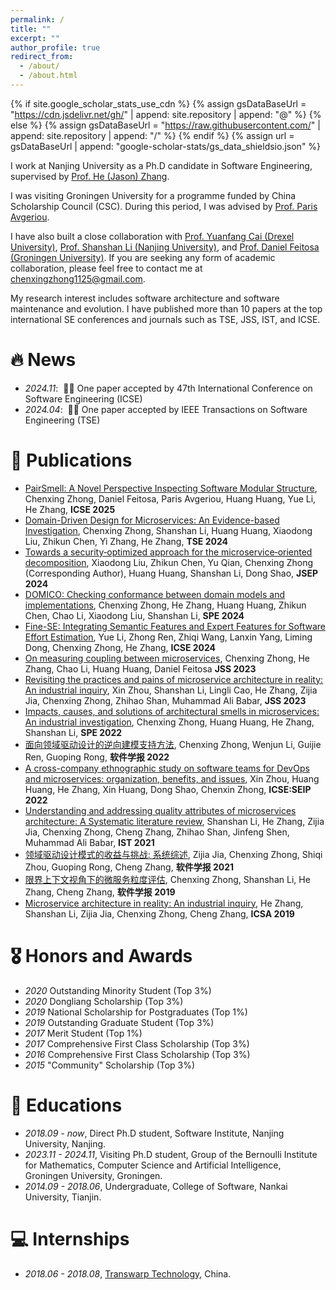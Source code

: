```yaml
---
permalink: /
title: ""
excerpt: ""
author_profile: true
redirect_from: 
  - /about/
  - /about.html
---
```


{% if site.google_scholar_stats_use_cdn %}
{% assign gsDataBaseUrl = "https://cdn.jsdelivr.net/gh/" | append: site.repository | append: "@" %}
{% else %}
{% assign gsDataBaseUrl = "https://raw.githubusercontent.com/" | append: site.repository | append: "/" %}
{% endif %}
{% assign url = gsDataBaseUrl | append: "google-scholar-stats/gs_data_shieldsio.json" %}

<span class='anchor' id='about-me'></span>

I work at Nanjing University as a Ph.D candidate in Software Engineering, supervised by <a href="https://softeng.nju.edu.cn/faculty/HeZhang/index.html">Prof. He (Jason) Zhang</a>.

I was visiting Groningen University for a programme funded by China Scholarship Council (CSC). During this period, I was advised by <a href="https://www.cs.rug.nl/~paris/">Prof. Paris Avgeriou</a>. 

I have also built a close collaboration with <a href="https://www.cs.drexel.edu/~yc349/">Prof. Yuanfang Cai (Drexel University)</a>, <a href="https://scholar.google.com.hk/citations?user=E86VWYEAAAAJ&hl=zh-CN">Prof. Shanshan Li (Nanjing University)</a>, and <a href="https://scholar.google.com.hk/citations?user=b4SXLNEAAAAJ&hl=zh-CN">Prof. Daniel Feitosa (Groningen University)</a>.
If you are seeking any form of academic collaboration, please feel free to contact me at <a href="mailto:chenxingzhong1125@gmail.com">chenxingzhong1125@gmail.com</a>.

My research interest includes software architecture and software maintenance and evolution. I have published more than 10 papers at the top international SE conferences and journals such as TSE, JSS, IST, and ICSE.


# 🔥 News
- *2024.11*: &nbsp;🎉🎉 One paper accepted by 47th International Conference on Software Engineering (ICSE)
- *2024.04*: &nbsp;🎉🎉 One paper accepted by IEEE Transactions on Software Engineering (TSE)

# 📝 Publications 

[//]: # (<div class='paper-box'><div class='paper-box-image'><div><div class="badge">CVPR 2016</div><img src='images/500x300.png' alt="sym" width="100%"></div></div>)

[//]: # (<div class='paper-box-text' markdown="1">)

[//]: # ()
[//]: # ([Deep Residual Learning for Image Recognition]&#40;https://openaccess.thecvf.com/content_cvpr_2016/papers/He_Deep_Residual_Learning_CVPR_2016_paper.pdf&#41;)

[//]: # ()
[//]: # (**Kaiming He**, Xiangyu Zhang, Shaoqing Ren, Jian Sun)

[//]: # ()
[//]: # ([**Project**]&#40;https://scholar.google.com/citations?view_op=view_citation&hl=zh-CN&user=St_b4OUAAAAJ&citation_for_view=St_b4OUAAAAJ:qjMakFHDy7sC&#41; <strong><span class='show_paper_citations' data='St_b4OUAAAAJ:qjMakFHDy7sC'></span></strong>)

[//]: # (- Lorem ipsum dolor sit amet, consectetur adipiscing elit. Vivamus ornare aliquet ipsum, ac tempus justo dapibus sit amet. )

[//]: # (</div>)

[//]: # (</div>)
- [PairSmell: A Novel Perspective Inspecting Software Modular Structure](https://scholar.google.com.hk/citations?view_op=view_citation&hl=zh-CN&user=St_b4OUAAAAJ&sortby=pubdate&citation_for_view=St_b4OUAAAAJ:ULOm3_A8WrAC), Chenxing Zhong, Daniel Feitosa, Paris Avgeriou, Huang Huang, Yue Li, He Zhang, **ICSE 2025**
- [Domain-Driven Design for Microservices: An Evidence-based Investigation](https://scholar.google.com.hk/citations?view_op=view_citation&hl=zh-CN&user=St_b4OUAAAAJ&citation_for_view=St_b4OUAAAAJ:kNdYIx-mwKoC), Chenxing Zhong, Shanshan Li, Huang Huang, Xiaodong Liu, Zhikun Chen, Yi Zhang, He Zhang, **TSE 2024**
- [Towards a security‐optimized approach for the microservice‐oriented decomposition](https://scholar.google.com.hk/citations?view_op=view_citation&hl=zh-CN&user=St_b4OUAAAAJ&citation_for_view=St_b4OUAAAAJ:KlAtU1dfN6UC), Xiaodong Liu, Zhikun Chen, Yu Qian, Chenxing Zhong (Corresponding Author), Huang Huang, Shanshan Li, Dong Shao, **JSEP 2024**
- [DOMICO: Checking conformance between domain models and implementations](https://scholar.google.com.hk/citations?view_op=view_citation&hl=zh-CN&user=St_b4OUAAAAJ&citation_for_view=St_b4OUAAAAJ:3fE2CSJIrl8C), Chenxing Zhong, He Zhang, Huang Huang, Zhikun Chen, Chao Li, Xiaodong Liu, Shanshan Li, **SPE 2024**
- [Fine-SE: Integrating Semantic Features and Expert Features for Software Effort Estimation](https://scholar.google.com.hk/citations?view_op=view_citation&hl=zh-CN&user=St_b4OUAAAAJ&citation_for_view=St_b4OUAAAAJ:0EnyYjriUFMC), Yue Li, Zhong Ren, Zhiqi Wang, Lanxin Yang, Liming Dong, Chenxing Zhong, He Zhang, **ICSE 2024**
- [On measuring coupling between microservices](https://scholar.google.com.hk/citations?view_op=view_citation&hl=zh-CN&user=St_b4OUAAAAJ&citation_for_view=St_b4OUAAAAJ:roLk4NBRz8UC), Chenxing Zhong, He Zhang, Chao Li, Huang Huang, Daniel Feitosa **JSS 2023**
- [Revisiting the practices and pains of microservice architecture in reality: An industrial inquiry](https://scholar.google.com.hk/citations?view_op=view_citation&hl=zh-CN&user=St_b4OUAAAAJ&citation_for_view=St_b4OUAAAAJ:eQOLeE2rZwMC), Xin Zhou, Shanshan Li, Lingli Cao, He Zhang, Zijia Jia, Chenxing Zhong, Zhihao Shan, Muhammad Ali Babar, **JSS 2023**
- [Impacts, causes, and solutions of architectural smells in microservices: An industrial investigation](https://scholar.google.com.hk/citations?view_op=view_citation&hl=zh-CN&user=St_b4OUAAAAJ&citation_for_view=St_b4OUAAAAJ:zYLM7Y9cAGgC), Chenxing Zhong, Huang Huang, He Zhang, Shanshan Li, **SPE 2022**
- [面向领域驱动设计的逆向建模支持方法](https://scholar.google.com.hk/citations?view_op=view_citation&hl=zh-CN&user=St_b4OUAAAAJ&citation_for_view=St_b4OUAAAAJ:WF5omc3nYNoC), Chenxing Zhong, Wenjun Li, Guijie Ren, Guoping Rong, **软件学报 2022**
- [A cross-company ethnographic study on software teams for DevOps and microservices: organization, benefits, and issues](https://scholar.google.com.hk/citations?view_op=view_citation&hl=zh-CN&user=St_b4OUAAAAJ&citation_for_view=St_b4OUAAAAJ:Tyk-4Ss8FVUC), Xin Zhou, Huang Huang, He Zhang, Xin Huang, Dong Shao, Chenxin Zhong, **ICSE:SEIP 2022**
- [Understanding and addressing quality attributes of microservices architecture: A Systematic literature review](https://scholar.google.com.hk/citations?view_op=view_citation&hl=zh-CN&user=St_b4OUAAAAJ&citation_for_view=St_b4OUAAAAJ:qjMakFHDy7sC), Shanshan Li, He Zhang, Zijia Jia, Chenxing Zhong, Cheng Zhang, Zhihao Shan, Jinfeng Shen, Muhammad Ali Babar, **IST 2021**
- [领域驱动设计模式的收益与挑战: 系统综述](https://scholar.google.com.hk/citations?view_op=view_citation&hl=zh-CN&user=St_b4OUAAAAJ&citation_for_view=St_b4OUAAAAJ:Y0pCki6q_DkC), Zijia Jia, Chenxing Zhong, Shiqi Zhou, Guoping Rong, Cheng Zhang, **软件学报 2021**
- [限界上下文视角下的微服务粒度评估](https://scholar.google.com.hk/citations?view_op=view_citation&hl=zh-CN&user=St_b4OUAAAAJ&citation_for_view=St_b4OUAAAAJ:2osOgNQ5qMEC), Chenxing Zhong, Shanshan Li, He Zhang, Cheng Zhang, **软件学报 2019**
- [Microservice architecture in reality: An industrial inquiry](https://scholar.google.com.hk/citations?view_op=view_citation&hl=zh-CN&user=St_b4OUAAAAJ&citation_for_view=St_b4OUAAAAJ:9yKSN-GCB0IC), He Zhang, Shanshan Li, Zijia Jia, Chenxing Zhong, Cheng Zhang, **ICSA 2019**

# 🎖 Honors and Awards
- *2020* Outstanding Minority Student (Top 3%)
- *2020* Dongliang Scholarship (Top 3%)
- *2019* National Scholarship for Postgraduates (Top 1%) 
- *2019* Outstanding Graduate Student (Top 3%)
- *2017* Merit Student (Top 1%)
- *2017* Comprehensive First Class Scholarship (Top 3%)
- *2016* Comprehensive First Class Scholarship (Top 3%)
- *2015* "Community" Scholarship (Top 3%)

# 📖 Educations
- *2018.09 - now*, Direct Ph.D student, Software Institute, Nanjing University, Nanjing.
- *2023.11 - 2024.11*, Visiting Ph.D student, Group of the Bernoulli Institute for Mathematics, Computer Science and Artificial Intelligence, Groningen University, Groningen.
- *2014.09 - 2018.06*, Undergraduate, College of Software, Nankai University, Tianjin. 

[//]: # (# 💬 Invited Talks)

[//]: # (- *2021.06*, Lorem ipsum dolor sit amet, consectetur adipiscing elit. Vivamus ornare aliquet ipsum, ac tempus justo dapibus sit amet. )

[//]: # (- *2021.03*, Lorem ipsum dolor sit amet, consectetur adipiscing elit. Vivamus ornare aliquet ipsum, ac tempus justo dapibus sit amet.  \| [\[video\]]&#40;https://github.com/&#41;)

# 💻 Internships
- *2018.06 - 2018.08*, [Transwarp Technology](https://www.transwarp.cn/), China.